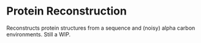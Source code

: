 # Protein Reconstruction
Reconstructs protein structures from a sequence and (noisy) alpha carbon environments. Still a WIP. 
